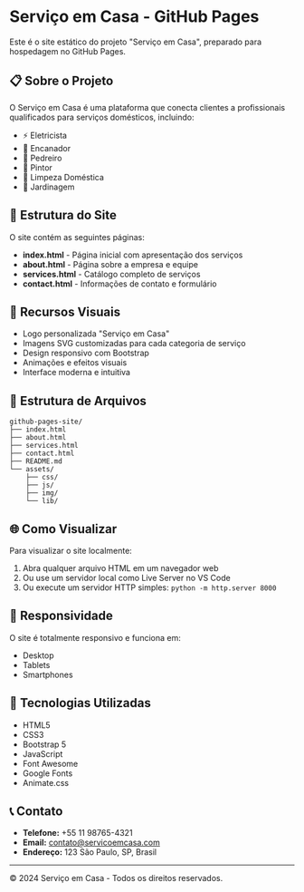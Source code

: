 # Serviço em Casa - GitHub Pages

Este é o site estático do projeto "Serviço em Casa", preparado para hospedagem no GitHub Pages.

## 📋 Sobre o Projeto

O Serviço em Casa é uma plataforma que conecta clientes a profissionais qualificados para serviços domésticos, incluindo:

- ⚡ Eletricista
- 🔧 Encanador  
- 🧱 Pedreiro
- 🎨 Pintor
- 🧹 Limpeza Doméstica
- 🌱 Jardinagem

## 🚀 Estrutura do Site

O site contém as seguintes páginas:

- **index.html** - Página inicial com apresentação dos serviços
- **about.html** - Página sobre a empresa e equipe
- **services.html** - Catálogo completo de serviços
- **contact.html** - Informações de contato e formulário

## 🎨 Recursos Visuais

- Logo personalizada "Serviço em Casa"
- Imagens SVG customizadas para cada categoria de serviço
- Design responsivo com Bootstrap
- Animações e efeitos visuais
- Interface moderna e intuitiva

## 📁 Estrutura de Arquivos

```
github-pages-site/
├── index.html
├── about.html
├── services.html
├── contact.html
├── README.md
└── assets/
    ├── css/
    ├── js/
    ├── img/
    └── lib/
```

## 🌐 Como Visualizar

Para visualizar o site localmente:

1. Abra qualquer arquivo HTML em um navegador web
2. Ou use um servidor local como Live Server no VS Code
3. Ou execute um servidor HTTP simples: `python -m http.server 8000`

## 📱 Responsividade

O site é totalmente responsivo e funciona em:
- Desktop
- Tablets
- Smartphones

## 🔧 Tecnologias Utilizadas

- HTML5
- CSS3
- Bootstrap 5
- JavaScript
- Font Awesome
- Google Fonts
- Animate.css

## 📞 Contato

- **Telefone:** +55 11 98765-4321
- **Email:** contato@servicoemcasa.com
- **Endereço:** 123 São Paulo, SP, Brasil

---

© 2024 Serviço em Casa - Todos os direitos reservados.